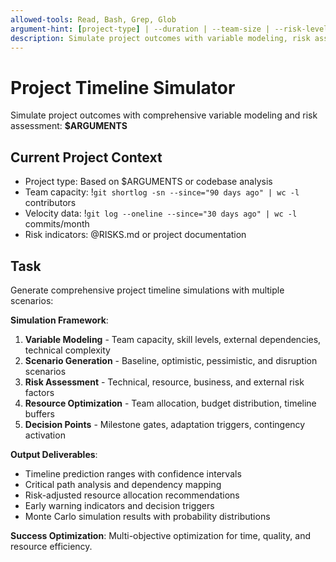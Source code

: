 ```yaml
---
allowed-tools: Read, Bash, Grep, Glob
argument-hint: [project-type] | --duration | --team-size | --risk-level
description: Simulate project outcomes with variable modeling, risk assessment, and resource optimization
---
```


# Project Timeline Simulator

Simulate project outcomes with comprehensive variable modeling and risk assessment: **$ARGUMENTS**

## Current Project Context

- Project type: Based on $ARGUMENTS or codebase analysis
- Team capacity: !`git shortlog -sn --since="90 days ago" | wc -l` contributors
- Velocity data: !`git log --oneline --since="30 days ago" | wc -l` commits/month
- Risk indicators: @RISKS.md or project documentation

## Task

Generate comprehensive project timeline simulations with multiple scenarios:

**Simulation Framework**:
1. **Variable Modeling** - Team capacity, skill levels, external dependencies, technical complexity
2. **Scenario Generation** - Baseline, optimistic, pessimistic, and disruption scenarios
3. **Risk Assessment** - Technical, resource, business, and external risk factors
4. **Resource Optimization** - Team allocation, budget distribution, timeline buffers
5. **Decision Points** - Milestone gates, adaptation triggers, contingency activation

**Output Deliverables**:
- Timeline prediction ranges with confidence intervals
- Critical path analysis and dependency mapping
- Risk-adjusted resource allocation recommendations
- Early warning indicators and decision triggers
- Monte Carlo simulation results with probability distributions

**Success Optimization**: Multi-objective optimization for time, quality, and resource efficiency.